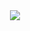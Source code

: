 <div style="display: grid; place-items: center; width: 100%;">
  <img src="https://media1.giphy.com/media/13HgwGsXF0aiGY/giphy.gif" style="max-width: 100%;" />
</div>
